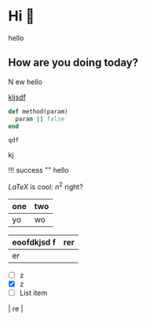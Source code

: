 # Hi 👋

hello

## How are you doing today?

N ew hello


[kljsdf](he)

```ruby
def method(param)
  param || false
end
```
    qdf	

kj

!!! success ""
    hello

$LaTeX$ is cool: $n^2$ right?

| one | two |
|-----|-----|
| yo | wo |

|eoofdkjsd 	f|rer  |
|--|--|
| er

 - [ ] z
 - [x] z
 - [ ] List item

 | re |


<!--stackedit_data:
eyJoaXN0b3J5IjpbMjk3MzQ1NjEsMTI3ODEwMTY1XX0=
-->